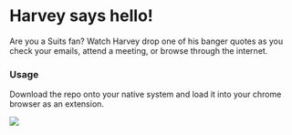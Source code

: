 # Harvey says hello!

Are you a Suits fan? 
Watch Harvey drop one of his banger quotes as you check your emails, attend a meeting, or browse through the internet.

### Usage
Download the repo onto your native system and load it into your chrome browser as an extension.

<image src="harvey_specter.png">
